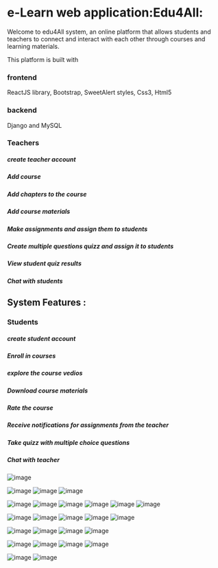 # e-Learn web application:Edu4All:
Welcome to edu4All system, an online platform that allows students and teachers to connect and interact with each other through courses and learning materials.

This platform is built with
### frontend
ReactJS library, Bootstrap, SweetAlert styles, Css3, Html5
### backend
Django and MySQL

### Teachers
##### create teacher account
##### Add course
##### Add chapters to the course
##### Add course materials
##### Make assignments and assign them to students
##### Create multiple questions quizz and assign it to students
##### View student quiz results
##### Chat with students

## System Features :
### Students
##### create student account
##### Enroll in courses
##### explore the course vedios
##### Download course materials
##### Rate the course
##### Receive notifications for assignments from the teacher
##### Take quizz with multiple choice questions
##### Chat with teacher
![image](https://user-images.githubusercontent.com/108693961/211422578-94694b4e-6e49-4701-8293-9cd68050f7c6.png)

![image](https://user-images.githubusercontent.com/108693961/211424064-ca07b371-ef82-4cb5-bb74-bb4ab4c895dd.png)
![image](https://user-images.githubusercontent.com/108693961/211425614-383485f8-75b0-4f49-9ed8-91a9a6e9ffdf.png)
![image](https://user-images.githubusercontent.com/108693961/211425682-ac49e7a4-f631-4b7d-941f-9e5337e30b82.png)

![image](https://user-images.githubusercontent.com/108693961/211425647-6b195f72-e02a-4d32-ada3-28d9739a031b.png)
![image](https://user-images.githubusercontent.com/108693961/211425722-63007557-1d27-46fd-9780-a79c2c0cad1c.png)
![image](https://user-images.githubusercontent.com/108693961/211425747-746ef667-4018-4231-b0cc-0f7f66d44d93.png)
![image](https://user-images.githubusercontent.com/108693961/211425779-eed9bd50-2566-4a37-acb2-63587b39a971.png)
![image](https://user-images.githubusercontent.com/108693961/211425844-37786c1b-f3a0-494d-8209-4bc5195a1727.png)
![image](https://user-images.githubusercontent.com/108693961/211425884-b96d78b8-e41f-4ba2-9d13-bdc2e0f6a452.png)


![image](https://user-images.githubusercontent.com/108693961/211425954-f0f168b6-5483-4ea9-b981-eda30303328d.png)
![image](https://user-images.githubusercontent.com/108693961/211425979-81f13533-70a8-4cf9-8d09-488256fafc69.png)
![image](https://user-images.githubusercontent.com/108693961/211426093-aac92d74-bd12-48e0-a824-0cc4e793cb95.png)
![image](https://user-images.githubusercontent.com/108693961/211426144-f976d1d1-9b8f-4a7d-b855-f5a1212f190e.png)
![image](https://user-images.githubusercontent.com/108693961/211426180-545b9098-4965-4a6f-800f-248e053d3744.png)

![image](https://user-images.githubusercontent.com/108693961/211426220-583fc6d4-2bdd-47ba-b18c-4f34ad8fd3ba.png)
![image](https://user-images.githubusercontent.com/108693961/211426289-7a8f0d87-07c4-433f-b681-1bb45b84ca3e.png)
![image](https://user-images.githubusercontent.com/108693961/211426340-30d8c337-63ed-4b9a-b68b-1f4ef4f09743.png)
![image](https://user-images.githubusercontent.com/108693961/211426463-a90ee2ab-bb50-4d4d-a6f0-3fee1bc56c6b.png)


![image](https://user-images.githubusercontent.com/108693961/211426509-eddb1222-b627-430d-9e36-17c26e97ddbd.png)
![image](https://user-images.githubusercontent.com/108693961/211426547-8859ab6f-0164-4825-b05d-d12aa21f3126.png)
![image](https://user-images.githubusercontent.com/108693961/211426757-90c6b5e2-0f41-4256-8b6c-435bec17e879.png)
![image](https://user-images.githubusercontent.com/108693961/211426792-73ffa9c6-488f-4dcc-9280-d352041990a2.png)

![image](https://user-images.githubusercontent.com/108693961/211426584-cc3fcae1-278a-495a-bf5b-2398661dbaf5.png)
![image](https://user-images.githubusercontent.com/108693961/211426610-f0109149-fa99-4f14-9a30-5d39e46ca0ec.png)



